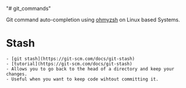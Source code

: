 "# git_commands" 

Git command auto-completion using [ohmyzsh](https://github.com/ohmyzsh/ohmyzsh) on Linux based Systems.


# Stash
    - [git stash](https://git-scm.com/docs/git-stash)
    - [tutorial](https://git-scm.com/docs/git-stash)
    - Allows you to go back to the head of a directory and keep your changes.
    - Useful when you want to keep code wihtout committing it.

